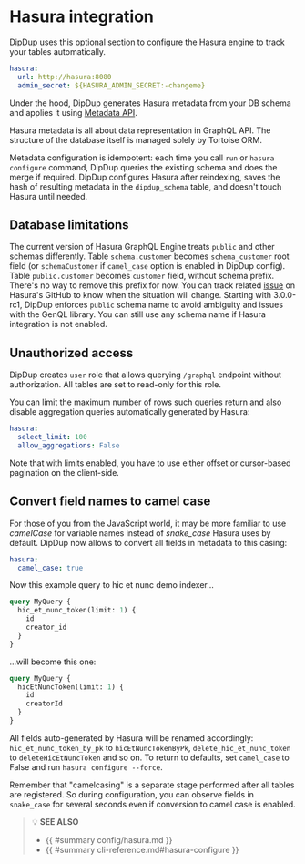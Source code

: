 # Hasura integration

DipDup uses this optional section to configure the Hasura engine to track your tables automatically.

```yaml
hasura:
  url: http://hasura:8080
  admin_secret: ${HASURA_ADMIN_SECRET:-changeme}
```

Under the hood, DipDup generates Hasura metadata from your DB schema and applies it using [Metadata API](https://hasura.io/docs/latest/graphql/core/api-reference/metadata-api/index.html).

Hasura metadata is all about data representation in GraphQL API. The structure of the database itself is managed solely by Tortoise ORM.

Metadata configuration is idempotent: each time you call `run` or `hasura configure` command, DipDup queries the existing schema and does the merge if required. DipDup configures Hasura after reindexing, saves the hash of resulting metadata in the `dipdup_schema` table, and doesn't touch Hasura until needed.

## Database limitations

The current version of Hasura GraphQL Engine treats `public` and other schemas differently. Table `schema.customer` becomes `schema_customer` root field (or `schemaCustomer` if `camel_case` option is enabled in DipDup config). Table `public.customer` becomes `customer` field, without schema prefix. There's no way to remove this prefix for now. You can track related [issue](https://github.com/hasura/graphql-engine/issues/5394) on Hasura's GitHub to know when the situation will change. Starting with 3.0.0-rc1, DipDup enforces `public` schema name to avoid ambiguity and issues with the GenQL library. You can still use any schema name if Hasura integration is not enabled.

## Unauthorized access

DipDup creates `user` role that allows querying `/graphql` endpoint without authorization. All tables are set to read-only for this role.

You can limit the maximum number of rows such queries return and also disable aggregation queries automatically generated by Hasura:

```yaml
hasura:
  select_limit: 100
  allow_aggregations: False
```

Note that with limits enabled, you have to use either offset or cursor-based pagination on the client-side.

## Convert field names to camel case

For those of you from the JavaScript world, it may be more familiar to use _camelCase_ for variable names instead of _snake\_case_ Hasura uses by default. DipDup now allows to convert all fields in metadata to this casing:

```yaml
hasura:
  camel_case: true
```

Now this example query to hic et nunc demo indexer...

```graphql
query MyQuery {
  hic_et_nunc_token(limit: 1) {
    id
    creator_id
  }
}
```

...will become this one:

```graphql
query MyQuery {
  hicEtNuncToken(limit: 1) {
    id
    creatorId
  }
}
```

All fields auto-generated by Hasura will be renamed accordingly: `hic_et_nunc_token_by_pk` to `hicEtNuncTokenByPk`, `delete_hic_et_nunc_token` to `deleteHicEtNuncToken` and so on. To return to defaults, set `camel_case` to False and run `hasura configure --force`.

Remember that "camelcasing" is a separate stage performed after all tables are registered. So during configuration, you can observe fields in `snake_case` for several seconds even if conversion to camel case is enabled.

> 💡 **SEE ALSO**
>
> * {{ #summary config/hasura.md }}
> * {{ #summary cli-reference.md#hasura-configure }}
